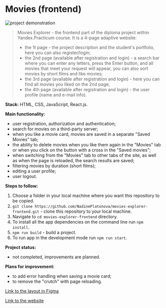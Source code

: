 # Movies (frontend)

![project demonstration](/demonstration.gif.gif)

> Movies Explorer - the frontend part of the diploma project within Yandex.Practicum course. It is a 4-page adaptive website:
>
> - the 1t page - the project description and the student's portfolio, here you can also register/login;
> - the 2nd page (available after registration and login) - a search bar where you can enter any letters, press the Enter button, and all movies that meet your request will appear, you can also sort movies by short films and like movies;
> - the 3rd page (available after registration and login) - here you can find all movies you liked on the 2nd page;
> - the 4th page (available after registration and login) - the user profile (name and e-mail info).

**Stack:** HTML, CSS, JavaScript, React.js.

**Main functionality:**

- user registration, authorization and authentication;
- search for movies on a third-party server;
- when you like a movie card, movies are saved in a separate "Saved Movies" tab;
- the ability to delete movies when you like them again in the "Movies" tab or when you click on the button with a cross in the "Saved movies";
- when switching from the "Movies" tab to other tabs of the site, as well as when the page is reloaded, the search results are saved;
- filtering movies by duration (short films);
- editing a user profile;
- user logout.

**Steps to follow:**

1. Choose a folder in your local machine where you want this repository to be copied.
2. `git clone https://github.com/NadinePlatonova/movies-explorer-frontend.git` - clone this repository to your local machine.
3. Navigate to `cd movies-explorer-frontend` directory.
4. To install all the app dependencies on the command line run `npm install`.
5. `npm run build` - build a project.
6. To run app in the development mode run `npm run start`.

**Project status:**

- not completed, improvements are planned.

**Plans for improvement:**

- to add error handling when saving a movie card;
- to remove the "crutch" with page reloading.

[Link to the layout in Figma](<https://www.figma.com/file/fKQ86bXbKt5QyLtJDXmOY4/Diploma-(Copy)?node-id=932%3A2802>)

[Link to the website](https://thebestfilms.nomoredomains.rocks)

